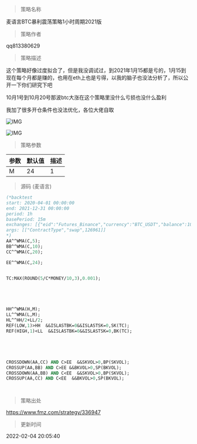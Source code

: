 
> 策略名称

麦语言BTC暴利震荡策略1小时周期2021版

> 策略作者

qq813380629

> 策略描述

这个策略好像过度拟合了，但是我没调试过，到2021年1月15都是亏的，1月15到现在每个月都是赚的，也用在eth上也是亏得，以我的脑子也没法分析了，所以公开一下你们研究下吧

10月1号到10月20号那波btc大涨在这个策略里没什么亏损也没什么盈利

我加了很多开仓条件也没法优化，各位大佬自取

 ![IMG](https://www.fmz.com/upload/asset/1a37e9a8637458500e17a.png) 
 
 
 
  ![IMG](https://www.fmz.com/upload/asset/1a3b966e60a6552fe65e9.png) 

> 策略参数



|参数|默认值|描述|
|----|----|----|
|M|24|1|


> 源码 (麦语言)

``` pascal
(*backtest
start: 2020-04-01 00:00:00
end: 2021-12-31 00:00:00
period: 1h
basePeriod: 15m
exchanges: [{"eid":"Futures_Binance","currency":"BTC_USDT","balance":100000}]
args: [["ContractType","swap",126961]]
*)
AA^^WMA(C,5);
BB^^WMA(C,10);
CC^^WMA(C,20);

EE^^WMA(C,24);


TC:MAX(ROUND(5/C*MONEY/10,3),0.001);





HH^^WMA(H,M);
LL^^WMA(L,M);
HL^^HH/2+LL/2;
REF(LOW,1)>HH  &&ISLASTBK=0&&ISLASTSK=0,SK(TC);
REF(HIGH,1)<LL  &&ISLASTBK=0&&ISLASTSK=0,BK(TC);





CROSSDOWN(AA,CC) AND C>EE  &&SKVOL>0,BP(SKVOL); 
CROSSUP(AA,BB) AND C>EE &&BKVOL>0,SP(BKVOL);
CROSSDOWN(AA,BB) AND C<EE  &&SKVOL>0,BP(SKVOL);
CROSSUP(AA,CC) AND C<EE  &&BKVOL>0,SP(BKVOL);




```

> 策略出处

https://www.fmz.com/strategy/336947

> 更新时间

2022-02-04 20:05:40
